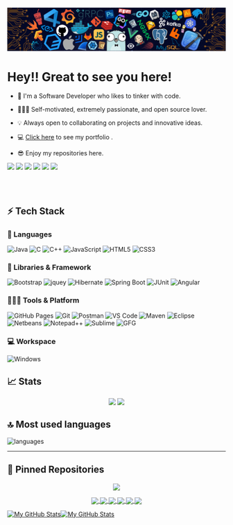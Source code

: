 [![](./src/header_.png)](#)

# Hey!! Great to see you here!

- 📖 I'm a Software Developer who likes to tinker with code.

- 🧑🏻‍💻 Self-motivated, extremely passionate, and open source lover.

- 💡 Always open to collaborating on projects and innovative ideas.

- 💻 [Click here](file:///C:/Users/siddharth%20tripathi/Desktop/dharamveer-here-main/index.html) to see my portfolio .
- 😎 Enjoy my repositories here.

<p>
    <img src="https://views.whatilearened.today/views/github/dharamveer-here/views.svg"/>
    <a href="https://github.com/dveersingh000?tab=followers"><img src="https://img.shields.io/github/followers/dharamveer-here?color=%234CC61E&label=GitHub%20Followers%20%3A"/></a>
    <a href="https://github.com/dveersingh000?tab=repositories"><img src="https://badges.frapsoft.com/os/v2/open-source.svg?v=103"/></a>
    <a href="https://github.com/Naereen/badges"><img src="https://img.shields.io/badge/badges-awesome-green.svg"/></a>
    <a href="mailto:dveersingh000@gmail.com?subject=[GitHub]%20🔥%20Ask%20me%20anything&body=Hello%20Bayrem%2C%0A%0AI am%20sending%20you%20this%20mail%20after%20seeing%20your%20GitHub profile%20to..."><img src="https://img.shields.io/badge/Ask%20me-anything-1abc9c.svg"/></a>
    <a href="https://www.microsoft.com/en-in/"><img src="https://img.shields.io/badge/Windows-0078D6?logo=windows"/></a>
   
  </p>
</p>
<br/><br/>

## ⚡ Tech Stack

### 🚀 Languages

![Java](https://img.shields.io/badge/Java-ED8B00?style=for-the-badge&logo=java&logoColor=white)
![C](https://img.shields.io/badge/C-00599C?style=for-the-badge&logo=c&logoColor=white)
![C++](https://img.shields.io/badge/C%2B%2B-00599C?style=for-the-badge&logo=c%2B%2B&logoColor=white)
![JavaScript](https://img.shields.io/badge/JavaScript-323330?style=for-the-badge&logo=javascript&logoColor=F7DF1E)
![HTML5](https://img.shields.io/badge/HTML5-E34F26?style=for-the-badge&logo=html5&logoColor=white)
![CSS3](https://img.shields.io/badge/CSS3-1572B6?style=for-the-badge&logo=css3&logoColor=white)

### 🧩 Libraries & Framework

![Bootstrap](https://img.shields.io/badge/Bootstrap-563D7C?style=for-the-badge&logo=bootstrap&logoColor=white)
![jquey](https://img.shields.io/badge/jQuery-0769AD?style=for-the-badge&logo=jquery&logoColor=white)
![Hibernate](https://img.shields.io/badge/Hibernate-59666C?style=for-the-badge&logo=Hibernate&logoColor=white)
![Spring Boot](https://img.shields.io/badge/Spring_Boot-F2F4F9?style=for-the-badge&logo=spring-boot)
![JUnit](https://img.shields.io/badge/Junit5-25A162?style=for-the-badge&logo=junit5&logoColor=white)
![Angular](https://img.shields.io/badge/Angular-DD0031?style=for-the-badge&logo=angular&logoColor=white)

### 🧑🏻‍💻 Tools & Platform

![GitHub Pages](https://img.shields.io/badge/GitHub_Pages-100000?style=for-the-badge&logo=github&logoColor=white)
![Git](https://img.shields.io/badge/Git-F05032?style=for-the-badge&logo=git&logoColor=white)
![Postman](https://img.shields.io/badge/Postman-FF6C37?style=for-the-badge&logo=Postman&logoColor=white)
![VS Code](https://img.shields.io/badge/Visual_Studio_Code-0078D4?style=for-the-badge&logo=visual%20studio%20code&logoColor=white)
![Maven](https://img.shields.io/badge/apache_maven-C71A36?style=for-the-badge&logo=apachemaven&logoColor=white)
![Eclipse](https://img.shields.io/badge/Eclipse-2C2255?style=for-the-badge&logo=eclipse&logoColor=white)
![Netbeans](https://img.shields.io/badge/apache%20netbeans-1B6AC6?style=for-the-badge&logo=apache%20netbeans%20IDE&logoColor=white)
![Notepad++](https://img.shields.io/badge/Notepad++-90E59A.svg?style=for-the-badge&logo=notepad%2B%2B&logoColor=black)
![Sublime](https://img.shields.io/badge/sublime_text-%23575757.svg?&style=for-the-badge&logo=sublime-text&logoColor=important)
![GFG](https://img.shields.io/badge/GeeksforGeeks-298D46?style=for-the-badge&logo=geeksforgeeks&logoColor=white)

### 💻 Workspace

![Windows](https://img.shields.io/badge/Windows-0078D6?style=for-the-badge&logo=windows&logoColor=white)

## 📈 Stats

<p align="center">
  <img width="48%" src="https://github-readme-stats.vercel.app/api?username=dharamveer-here&show_icons=true&hide_border=true&theme=radical" />
  <img width="48%" src="https://github-readme-streak-stats.herokuapp.com/?user=dharamveer-here&hide_border=true&theme=radical" />
</p>

## 🔝 Most used languages

  <img alt="languages" src="https://github-readme-stats.vercel.app/api/top-langs/?username=dharamveer-here&layout=compact&hide_border=true&theme=radical" />

---

## 📕 Pinned Repositories

<p align="center">
<a href="https://dharamveer-here.github.io" target="_blank">  
  <img align="center" src="https://github-readme-stats.vercel.app/api/pin/?username=dharamveer-here&repo=dharamveer-here.github.io&hide_border=true&theme=radical" />
</a>

<p align="center">
<a href="https://github.com/dharamveer-here/ECommerce">
  <img align="center" src="https://github-readme-stats.vercel.app/api/pin/?username=dharamveer-here&repo=ECommerce&hide_border=true&theme=radical" />
</a>

<a href="https://github.com/dharamveer-here/InHandMedi">
  <img align="center" src="https://github-readme-stats.vercel.app/api/pin/?username=dharamveer-here&repo=InHandMedi&hide_border=true&theme=radical" />
</a>

<a href="https://github.com/dharamveer-here/Terminal-Portfolio">
  <img align="center" src="https://github-readme-stats.vercel.app/api/pin/?username=dharamveer-here&repo=Terminal-Portfolio&hide_border=true&theme=radical" />
</a>

<a href="https://github.com/dharamveer-here/Group-Chatting-app">
  <img align="center" src="https://github-readme-stats.vercel.app/api/pin/?username=dharamveer-here&repo=Group-Chatting-app&hide_border=true&theme=radical" />
</a>

<a href="https://github.com/dharamveer-here/Book-Review-webapp">
  <img align="center" src="https://github-readme-stats.vercel.app/api/pin/?username=dharamveer-here&repo=Book-Review-webapp&hide_border=true&theme=radical" />
</a>

<a href="https://github.com/dharamveer-here/Library-management-system">
  <img align="center" src="https://github-readme-stats.vercel.app/api/pin/?username=dharamveer-here&repo=Library-management-system&hide_border=true&theme=radical" />
</a>

</p>

<p align="center">
   
   <a href="https://github.com/dharamveer-here#gh-light-mode-only"><img src="https://raw.githubusercontent.com/dharamveer-here/dharamveer-here/output/github-contribution-grid-snake-default.svg#gh-light-mode-only" alt="My GitHub Stats"/></a><a href="https://github.com/dharamveer-here#gh-dark-mode-only"><img src="https://github.com/dharamveer-here/dharamveer-here/blob/output/github-contribution-grid-snake.svg#gh-dark-mode-only" alt="My GitHub Stats"/></a>
</p>
